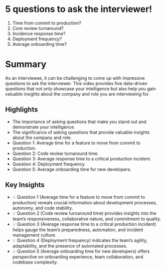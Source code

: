 # 5 questions to ask the interviewer!

1. Time from commit to production?
2. Core review turnaround?
3. Incidence response time?
4. Deployment frequency?
5. Average onboarding time?

# Summary

As an interviewee, it can be challenging to come up with impressive questions to ask the interviewer. This video provides five data-driven questions that not only showcase your intelligence but also help you gain valuable insights about the company and role you are interviewing for.

## Highlights
- The importance of asking questions that make you stand out and demonstrate your intelligence.
- The significance of asking questions that provide valuable insights about the company and role.
- Question 1: Average time for a feature to move from commit to production.
- Question 2: Code review turnaround time.
- Question 3: Average response time to a critical production incident.
- Question 4: Deployment frequency.
- Question 5: Average onboarding time for new developers.

## Key Insights
- 💡 Question 1 (Average time for a feature to move from commit to production) reveals crucial information about development processes, autonomy, and code stability.
- 💡 Question 2 (Code review turnaround time) provides insights into the team’s responsiveness, collaborative nature, and commitment to quality.
- 💡 Question 3 (Average response time to a critical production incident) helps gauge the team’s preparedness, automation, and incident management culture.
- 💡 Question 4 (Deployment frequency) indicates the team’s agility, adaptability, and the presence of automated processes.
- 💡 Question 5 (Average onboarding time for new developers) offers perspective on onboarding experience, team collaboration, and codebase complexity.
